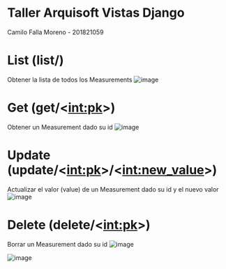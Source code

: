 # Taller Arquisoft Vistas Django
Camilo Falla Moreno - 201821059

# List (list/) 
Obtener la lista de todos los Measurements
![image](https://user-images.githubusercontent.com/69485845/131277610-2afcc329-e32f-43a0-80c4-c0fa35e50e54.png)

# Get (get/<<int:pk>>)
Obtener un Measurement dado su id
![image](https://user-images.githubusercontent.com/69485845/131277639-275f52c3-567b-40e6-aaa8-96836ce1231b.png)

# Update (update/<<int:pk>>/<<int:new_value>>)
Actualizar el valor (value) de un Measurement dado su id y el nuevo valor
![image](https://user-images.githubusercontent.com/69485845/131277686-973665a9-f621-4f7c-9c36-d46eb9fca062.png)

# Delete (delete/<<int:pk>>)
Borrar un Measurement dado su id
![image](https://user-images.githubusercontent.com/69485845/131277725-c0999be2-aaac-491e-9d5a-791db0bf732a.png)

![image](https://user-images.githubusercontent.com/69485845/131277738-6b21f3cc-e27c-4443-b9a9-17bbe3800835.png)





